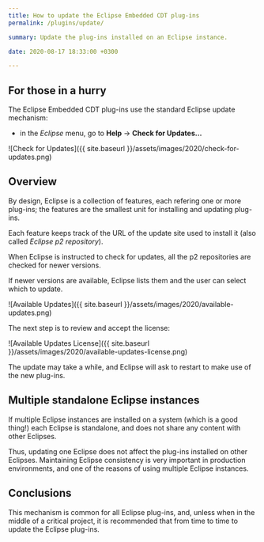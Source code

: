 ```yaml
---
title: How to update the Eclipse Embedded CDT plug-ins
permalink: /plugins/update/

summary: Update the plug-ins installed on an Eclipse instance.

date: 2020-08-17 18:33:00 +0300

---
```


## For those in a hurry

The Eclipse Embedded CDT plug-ins use the standard Eclipse update
mechanism:

- in the _Eclipse_ menu, go to **Help** → **Check for Updates...**

![Check for Updates]({{ site.baseurl }}/assets/images/2020/check-for-updates.png)

## Overview

By design, Eclipse is a collection of features, each refering one or more
plug-ins; the features are the smallest unit for installing and updating
plug-ins.

Each feature keeps track of the URL of the update site used to install it
(also called _Eclipse p2 repository_).

When Eclipse is instructed to check for updates, all the p2 repositories are
checked for newer versions.

If newer versions are available, Eclipse lists them and the user can select
which to update.

![Available Updates]({{ site.baseurl }}/assets/images/2020/available-updates.png)

The next step is to review and accept the license:

![Available Updates License]({{ site.baseurl }}/assets/images/2020/available-updates-license.png)

The update may take a while, and Eclipse will ask to restart to make use of
the new plug-ins.

## Multiple standalone Eclipse instances

If multiple Eclipse instances are installed on a system (which is a good thing!)
each Eclipse is standalone, and does not share any content with other Eclipses.

Thus, updating one Eclipse does not affect the plug-ins installed on other
Eclipses. Maintaining Eclipse consistency is very important in production
environments, and one of the reasons of using multiple Eclipse
instances.

## Conclusions

This mechanism is common for all Eclipse plug-ins, and, unless when in the
middle of a critical project, it is recommended that
from time to time to update the Eclipse plug-ins.
